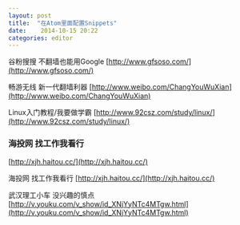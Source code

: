 ```yaml
---
layout: post
title:  "在Atom里面配置Snippets"
date:    2014-10-15 20:22
categories: editor
---
```


谷粉搜搜 不翻墙也能用Google 
[http://www.gfsoso.com/](http://www.gfsoso.com/)

畅游无线 新一代翻墙利器
[http://www.weibo.com/ChangYouWuXian](http://www.weibo.com/ChangYouWuXian)

Linux入门教程/我要做学霸
[http://www.92csz.com/study/linux/](http://www.92csz.com/study/linux/)

### 海投网 找工作我看行
[http://xjh.haitou.cc/](http://xjh.haitou.cc/)

海投网 找工作我看行
[http://xjh.haitou.cc/](http://xjh.haitou.cc/)

武汉理工小车 没兴趣的慎点
[http://v.youku.com/v_show/id_XNjYyNTc4MTgw.html](http://v.youku.com/v_show/id_XNjYyNTc4MTgw.html)

